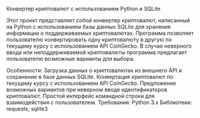 Конвертер криптовалют с использованием Python и SQLite

Этот проект представляет собой конвертер криптовалют, написанный на Python с использованием базы данных SQLite для хранения информации о поддерживаемых криптовалютах. Программа позволяет пользователю конвертировать одну криптовалюту в другую по текущему курсу с использованием API CoinGecko. В случае неверного ввода или неподдерживаемой криптовалюты программа предлагает пользователю возможные варианты для выбора.

Особенности:
Загрузка данных о криптовалютах из внешнего API и сохранение в базе данных SQLite.
Конвертация криптовалют по текущему курсу с использованием API CoinGecko.
Предложение возможных вариантов при неверном вводе идентификаторов криптовалют.
Простой интерфейс командной строки для взаимодействия с пользователем.
Требования:
Python 3.x
Библиотеки: requests, sqlite3
